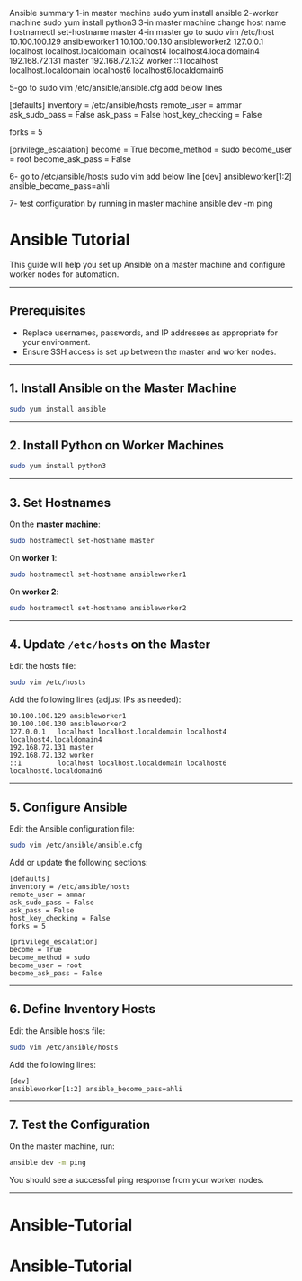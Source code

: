 Ansible summary
1-in master machine
sudo yum install ansible
2-worker machine 
 sudo yum install python3
3-in master machine change host name
  hostnamectl set-hostname master
4-in master go to 
 sudo vim /etc/host
 10.100.100.129 ansibleworker1
10.100.100.130 ansibleworker2
127.0.0.1   localhost localhost.localdomain localhost4 localhost4.localdomain4
192.168.72.131 master
192.168.72.132 worker
::1         localhost localhost.localdomain localhost6 localhost6.localdomain6

5-go to 
  sudo vim /etc/ansible/ansible.cfg 
  add below lines

  [defaults]
inventory = /etc/ansible/hosts
remote_user = ammar
ask_sudo_pass = False
ask_pass      = False
host_key_checking = False
 
forks = 5

[privilege_escalation]
become = True
become_method = sudo
become_user = root
become_ask_pass = False

6- go to /etc/ansible/hosts
sudo vim 
add below line
[dev]
ansibleworker[1:2] ansible_become_pass=ahli

7- test configuration by running in master machine 
ansible dev -m ping

# Ansible Tutorial

This guide will help you set up Ansible on a master machine and configure worker nodes for automation.

---

## Prerequisites

- Replace usernames, passwords, and IP addresses as appropriate for your environment.
- Ensure SSH access is set up between the master and worker nodes.

---

## 1. Install Ansible on the Master Machine

```bash
sudo yum install ansible
```

---

## 2. Install Python on Worker Machines

```bash
sudo yum install python3
```

---

## 3. Set Hostnames

On the **master machine**:

```bash
sudo hostnamectl set-hostname master
```

On **worker 1**:

```bash
sudo hostnamectl set-hostname ansibleworker1
```

On **worker 2**:

```bash
sudo hostnamectl set-hostname ansibleworker2
```

---

## 4. Update `/etc/hosts` on the Master

Edit the hosts file:

```bash
sudo vim /etc/hosts
```

Add the following lines (adjust IPs as needed):

```
10.100.100.129 ansibleworker1
10.100.100.130 ansibleworker2
127.0.0.1   localhost localhost.localdomain localhost4 localhost4.localdomain4
192.168.72.131 master
192.168.72.132 worker
::1         localhost localhost.localdomain localhost6 localhost6.localdomain6
```

---

## 5. Configure Ansible

Edit the Ansible configuration file:

```bash
sudo vim /etc/ansible/ansible.cfg
```

Add or update the following sections:

```
[defaults]
inventory = /etc/ansible/hosts
remote_user = ammar
ask_sudo_pass = False
ask_pass = False
host_key_checking = False
forks = 5

[privilege_escalation]
become = True
become_method = sudo
become_user = root
become_ask_pass = False
```

---

## 6. Define Inventory Hosts

Edit the Ansible hosts file:

```bash
sudo vim /etc/ansible/hosts
```

Add the following lines:

```
[dev]
ansibleworker[1:2] ansible_become_pass=ahli
```

---

## 7. Test the Configuration

On the master machine, run:

```bash
ansible dev -m ping
```

You should see a successful ping response from your worker nodes.

---

# Ansible-Tutorial
# Ansible-Tutorial
